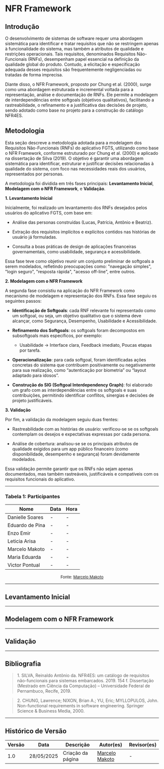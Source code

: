 # NFR Framework

## Introdução

O desenvolvimento de sistemas de software requer uma abordagem sistemática para identificar e tratar requisitos que não se restringem apenas à funcionalidade do sistema, mas também a atributos de qualidade e restrições operacionais. Tais requisitos, denominados Requisitos Não-Funcionais (RNFs), desempenham papel essencial na definição da qualidade global do produto. Contudo, a elicitação e especificação adequada desses requisitos são frequentemente negligenciadas ou tratadas de forma imprecisa.

Diante disso, o NFR Framework, proposto por Chung et al. (2000), surge como uma abordagem estruturada e incremental voltada para a representação, análise e documentação de RNFs. Ele permite a modelagem de interdependências entre softgoals (objetivos qualitativos), facilitando a rastreabilidade, o refinamento e a justificativa das decisões de projeto, sendo adotado como base no projeto para a construção do catálogo NFR4ES.

## Metodologia

Esta seção descreve a metodologia adotada para a modelagem dos Requisitos Não-Funcionais (RNFs) do aplicativo FGTS, utilizando como base o NFR Framework, conforme estruturado por Chung et al. (2000) e aplicado na dissertação de Silva (2019). O objetivo é garantir uma abordagem sistemática para identificar, estruturar e justificar decisões relacionadas à qualidade do sistema, com foco nas necessidades reais dos usuários, representados por personas.

A metodologia foi dividida em três fases principais: **Levantamento Inicial**, **Modelagem com o NFR Framework**, e **Validação**.

**1. Levantamento Inicial**

Inicialmente, foi realizado um levantamento dos RNFs desejados pelos usuários do aplicativo FGTS, com base em:

- Análise das personas construídas (Lucas, Patrícia, Antônio e Beatriz).

- Extração dos requisitos implícitos e explícitos contidos nas histórias de usuário já formuladas.

- Consulta a boas práticas de design de aplicações financeiras governamentais, como usabilidade, segurança e acessibilidade.

Essa fase teve como objetivo reunir um conjunto preliminar de softgoals a serem modelados, refletindo preocupações como: "navegação simples", "login seguro", "resposta rápida", "acesso off-line", entre outros.

**2. Modelagem com o NFR Framework**

A segunda fase consistiu na aplicação do NFR Framework como mecanismo de modelagem e representação dos RNFs. Essa fase seguiu os seguintes passos:

- **Identificação de Softgoals**: cada RNF relevante foi representado como um softgoal, ou seja, um objetivo qualitativo que o sistema deve alcançar, como Segurança, Desempenho, Usabilidade e Acessibilidade.

- **Refinamento dos Softgoals**: os softgoals foram decompostos em subsoftgoals mais específicos, por exemplo:

    - Usabilidade → Interface clara, Feedback imediato, Poucas etapas por tarefa.

- **Operacionalização**: para cada softgoal, foram identificadas ações concretas do sistema que contribuem positivamente ou negativamente para sua realização, como “autenticação por biometria” ou “layout adaptado para idosos”.

- **Construção do SIG (Softgoal Interdependency Graph)**: foi elaborado um grafo com as interdependências entre os softgoals e suas contribuições, permitindo identificar conflitos, sinergias e decisões de projeto justificáveis.

**3. Validação**

Por fim, a validação da modelagem seguiu duas frentes:

- Rastreabilidade com as histórias de usuário: verificou-se se os softgoals contemplam os desejos e expectativas expressas por cada persona.

- Análise de cobertura: analisou-se se os principais atributos de qualidade exigidos para um app público financeiro (como disponibilidade, desempenho e segurança) foram devidamente modelados.

Essa validação permite garantir que os RNFs não sejam apenas documentados, mas também rastreáveis, justificáveis e compatíveis com os requisitos funcionais do aplicativo.

---

### Tabela 1: Participantes

<center>

| Nome             | Data | Hora |
|------------------|------|------|
| Danielle Soares  | -    | -    |
| Eduardo de Pina  | -    | -    |
| Enzo Emir        | -    | -    |
| Leticia Arisa    | -    | -    |
| Marcelo Makoto   | -    | -    |
| Maria Eduarda    | -    | -    |
| Victor Pontual   | -    | -    |

</center>

<font size="2"><p style="text-align: center">Fonte: [Marcelo Makoto](https://github.com/MM4k)</p></font>

---

## Levantamento Inicial



---

## Modelagem com o NFR Framework



---

## Validação



---

##  Bibliografia

> 1.</a> SILVA, Reinaldo Antônio da. NFR4ES: um catálogo de requisitos não-funcionais para sistemas embarcados. 2019. 154 f. Dissertação (Mestrado em Ciência da Computação) – Universidade Federal de Pernambuco, Recife, 2019.

> 2.</a> CHUNG, Lawrence; NIXON, Brian A.; YU, Eric; MYLLOPULOS, John. Non-functional requirements in software engineering. Springer Science & Business Media, 2000.

---

##  Histórico de Versão

| Versão | Data       | Descrição                                 | Autor(es)                                     | Revisor(es) |
|--------|------------|--------------------------------------------|-----------------------------------------------|-------------|
| 1.0    | 28/05/2025 | Criação da página | [Marcelo Makoto](https://github.com/MM4k) | - |
